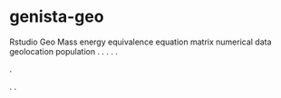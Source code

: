 # genista-geo
Rstudio Geo Mass energy equivalence equation matrix numerical data geolocation population
.
.
.
.
.




.






















.
.









